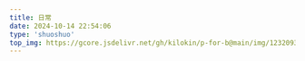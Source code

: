 ```yaml
---
title: 日常
date: 2024-10-14 22:54:06
type: 'shuoshuo'
top_img: https://gcore.jsdelivr.net/gh/kilokin/p-for-b@main/img/123209387_p0_master1200.jpg
---
```

